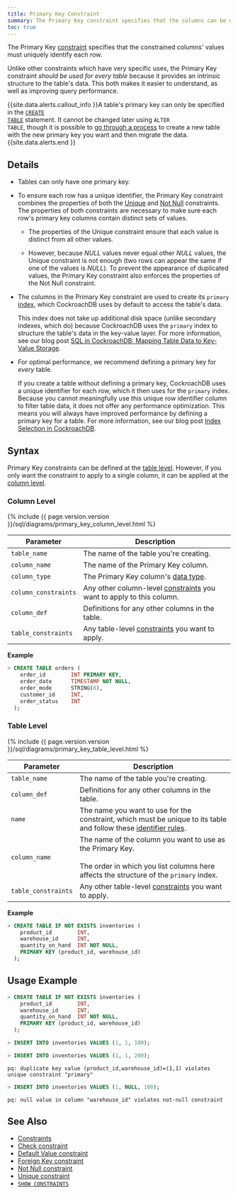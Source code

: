 ```yaml
---
title: Primary Key Constraint
summary: The Primary Key constraint specifies that the columns can be used to uniquely identify rows in a table.
toc: true
---
```


The Primary Key [constraint](constraints.html) specifies that the constrained columns' values must uniquely identify each row.

Unlike other constraints which have very specific uses, the Primary Key constraint *should be used for every table* because it provides an intrinsic structure to the table's data. This both makes it easier to understand, as well as improving query performance.

{{site.data.alerts.callout_info }}A table's primary key can only be specified in the <a href="create-table.html"><code>CREATE TABLE</code></a> statement. It cannot be changed later using <code>ALTER TABLE</code>, though it is possible to <a href="constraints.html#change-constraints">go through a process</a> to create a new table with the new primary key you want and then migrate the data.{{site.data.alerts.end }}


## Details

- Tables can only have one primary key.
- To ensure each row has a unique identifier, the Primary Key constraint combines the properties of both the [Unique](unique.html) and [Not Null](not-null.html) constraints. The properties of both constraints are necessary to make sure each row's primary key columns contain distinct sets of values.

  - The properties of the Unique constraint ensure that each value is distinct from all other values.

  - However, because *NULL* values never equal other *NULL* values, the Unique constraint is not enough (two rows can appear the same if one of the values is *NULL*). To prevent the appearance of duplicated values, the Primary Key constraint also enforces the properties of the Not Null constraint.

- The columns in the Primary Key constraint are used to create its `primary` [index](indexes.html), which CockroachDB uses by default to access the table's data.

  This index does not take up additional disk space (unlike secondary indexes, which do) because CockroachDB uses the `primary` index to structure the table's data in the key-value layer. For more information, see our blog post [SQL in CockroachDB: Mapping Table Data to Key-Value Storage](https://www.cockroachlabs.com/blog/sql-in-cockroachdb-mapping-table-data-to-key-value-storage/).

- For optimal performance, we recommend defining a primary key for *every* table. 

  If you create a table without defining a primary key, CockroachDB uses a unique identifier for each row, which it then uses for the `primary` index. Because you cannot meaningfully use this unique row identifier column to filter table data, it does not offer any performance optimization. This means you will always have improved performance by defining a primary key for a table. For more information, see our blog post [Index Selection in CockroachDB](https://www.cockroachlabs.com/blog/index-selection-cockroachdb-2/).

## Syntax

Primary Key constraints can be defined at the [table level](#table-level). However, if you only want the constraint to apply to a single column, it can be applied at the [column level](#column-level).

### Column Level

{% include {{ page.version.version }}/sql/diagrams/primary_key_column_level.html %}

| Parameter | Description |
|-----------|-------------|
| `table_name` | The name of the table you're creating. |
| `column_name` | The name of the Primary Key column. |
| `column_type` | The Primary Key column's [data type](data-types.html). |
| `column_constraints` | Any other column-level [constraints](constraints.html) you want to apply to this column. |
| `column_def` | Definitions for any other columns in the table. |
| `table_constraints` | Any table-level [constraints](constraints.html) you want to apply. |

**Example**

~~~ sql 
> CREATE TABLE orders (
    order_id        INT PRIMARY KEY,
    order_date      TIMESTAMP NOT NULL,
    order_mode      STRING(8),
    customer_id     INT,
    order_status    INT
  );
~~~

### Table Level

{% include {{ page.version.version }}/sql/diagrams/primary_key_table_level.html %}

| Parameter | Description |
|-----------|-------------|
| `table_name` | The name of the table you're creating. |
| `column_def` | Definitions for any other columns in the table. |
| `name` | The name you want to use for the constraint, which must be unique to its table and follow these [identifier rules](keywords-and-identifiers.html#identifiers). |
| `column_name` | The name of the column you want to use as the Primary Key.<br/><br/>The order in which you list columns here affects the structure of the `primary` index.|
| `table_constraints` | Any other table-level [constraints](constraints.html) you want to apply. |

**Example**

~~~ sql
> CREATE TABLE IF NOT EXISTS inventories (
    product_id        INT,
    warehouse_id      INT,
    quantity_on_hand  INT NOT NULL,
    PRIMARY KEY (product_id, warehouse_id)
  );
~~~

## Usage Example

~~~ sql
> CREATE TABLE IF NOT EXISTS inventories (
    product_id        INT,
    warehouse_id      INT,
    quantity_on_hand  INT NOT NULL,
    PRIMARY KEY (product_id, warehouse_id)
  );

> INSERT INTO inventories VALUES (1, 1, 100);

> INSERT INTO inventories VALUES (1, 1, 200);
~~~
~~~
pq: duplicate key value (product_id,warehouse_id)=(1,1) violates unique constraint "primary"
~~~
~~~ sql
> INSERT INTO inventories VALUES (1, NULL, 100);
~~~
~~~
pq: null value in column "warehouse_id" violates not-null constraint
~~~

## See Also

- [Constraints](constraints.html)
- [Check constraint](check.html)
- [Default Value constraint](default-value.html)
- [Foreign Key constraint](foreign-key.html)
- [Not Null constraint](not-null.html)
- [Unique constraint](unique.html)
- [`SHOW CONSTRAINTS`](show-constraints.html)

